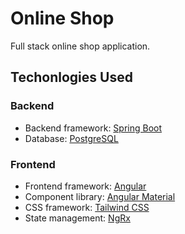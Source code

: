 # Online Shop

Full stack online shop application.

## Techonlogies Used

### Backend

- Backend framework: [Spring Boot](https://spring.io/projects/spring-boot)
- Database: [PostgreSQL](https://www.postgresql.org/)

### Frontend

- Frontend framework: [Angular](https://angular.io/)
- Component library: [Angular Material](https://material.angular.io/)
- CSS framework: [Tailwind CSS](https://tailwindcss.com/)
- State management: [NgRx](https://ngrx.io/)


